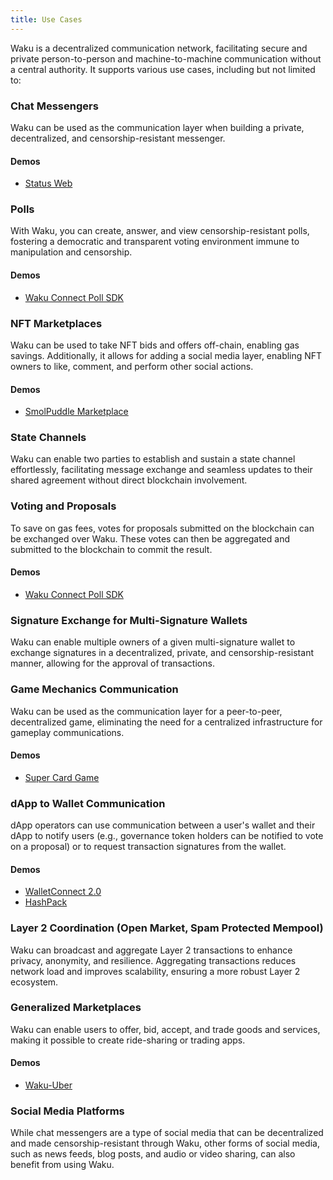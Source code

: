 ```yaml
---
title: Use Cases
---
```


Waku is a decentralized communication network, facilitating secure and private person-to-person and machine-to-machine communication without a central authority. It supports various use cases, including but not limited to:

### Chat Messengers

Waku can be used as the communication layer when building a private, decentralized, and censorship-resistant messenger.

#### Demos

- [Status Web](https://github.com/status-im/status-web)

### Polls

With Waku, you can create, answer, and view censorship-resistant polls, fostering a democratic and transparent voting environment immune to manipulation and censorship.

#### Demos

- [Waku Connect Poll SDK](https://github.com/status-im/wakuconnect-vote-poll-sdk)

### NFT Marketplaces

Waku can be used to take NFT bids and offers off-chain, enabling gas savings. Additionally, it allows for adding a social media layer, enabling NFT owners to like, comment, and perform other social actions.

#### Demos

- [SmolPuddle Marketplace](https://github.com/Agusx1211/smolpuddle-web)

### State Channels

Waku can enable two parties to establish and sustain a state channel effortlessly, facilitating message exchange and seamless updates to their shared agreement without direct blockchain involvement.

### Voting and Proposals

To save on gas fees, votes for proposals submitted on the blockchain can be exchanged over Waku. These votes can then be aggregated and submitted to the blockchain to commit the result.

#### Demos

- [Waku Connect Poll SDK](https://github.com/status-im/wakuconnect-vote-poll-sdk)

### Signature Exchange for Multi-Signature Wallets

Waku can enable multiple owners of a given multi-signature wallet to exchange signatures in a decentralized, private, and censorship-resistant manner, allowing for the approval of transactions.

### Game Mechanics Communication

Waku can be used as the communication layer for a peer-to-peer, decentralized game, eliminating the need for a centralized infrastructure for gameplay communications.

#### Demos

- [Super Card Game](https://github.com/fjij/ethonline-2021)

### dApp to Wallet Communication

dApp operators can use communication between a user's wallet and their dApp to notify users (e.g., governance token holders can be notified to vote on a proposal) or to request transaction signatures from the wallet.

#### Demos

- [WalletConnect 2.0](https://walletconnect.com/)
- [HashPack](https://www.hashpack.app/hashconnect)

### Layer 2 Coordination (Open Market, Spam Protected Mempool)

Waku can broadcast and aggregate Layer 2 transactions to enhance privacy, anonymity, and resilience. Aggregating transactions reduces network load and improves scalability, ensuring a more robust Layer 2 ecosystem.

### Generalized Marketplaces

Waku can enable users to offer, bid, accept, and trade goods and services, making it possible to create ride-sharing or trading apps.

#### Demos

- [Waku-Uber](https://github.com/TheBojda/waku-uber)

### Social Media Platforms

While chat messengers are a type of social media that can be decentralized and made censorship-resistant through Waku, other forms of social media, such as news feeds, blog posts, and audio or video sharing, can also benefit from using Waku.
